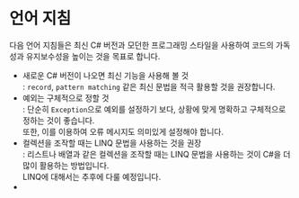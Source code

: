 # 언어 지침
다음 언어 지침들은 최신 C# 버전과 모던한 프로그래밍 스타일을 사용하여 코드의 가독성과 유지보수성을 높이는 것을 목표로 합니다.   

- 새로운 C# 버전이 나오면 최신 기능을 사용해 볼 것   
: `record`, `pattern matching` 같은 최신 문법을 적극 활용할 것을 권장합니다.
- 예외는 구체적으로 정할 것     
: 단순히 `Exception`으로 예외를 설정하기 보다, 상황에 맞게 명확하고 구체적으로 정하는 것이 좋습니다.    
또한, 이를 이용하여 오류 메시지도 의미있게 설정해야 합니다.
- 컬렉션을 조작할 때는 LINQ 문법을 사용하는 것을 권장    
: 리스트나 배열과 같은 컬렉션을 조작할 때는 LINQ 문법을 사용하는 것이 C#을 더 많이 활용하는 방법입니다.       
LINQ에 대해서는 추후에 다룰 예정입니다.
-
